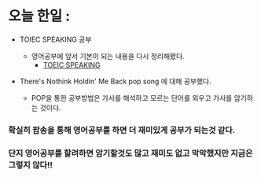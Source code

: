 # 오늘 한일 : 
  - TOIEC SPEAKING 공부
     - 영어공부에 앞서 기본이 되는 내용을 다시 정리해봤다.
       - [TOEIC SPEAKING]()
       
  - There's Nothink Holdin' Me Back pop song 에 대해 공부했다.
    - POP을 통한 공부방법은 가사를 해석하고 모르는 단어를 외우고 가사를 암기하는 것이다.  

### 확실히 팝송을 통해 영어공부를 하면 더 재미있게 공부가 되는것 같다.
### 단지 영어공부를 할려하면 암기할것도 많고 재미도 없고 막막했지만 지금은 그렇지 않다!!
